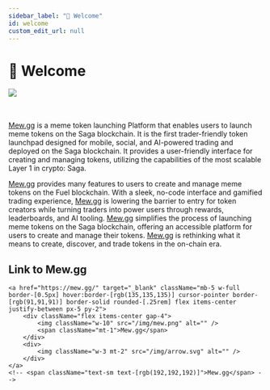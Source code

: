 ```yaml
---
sidebar_label: "👋 Welcome"
id: welcome
custom_edit_url: null
---
```


# 👋 Welcome

<div className="flex flex-col items-center">
    <img src="/img/cover.png"/>
</div>
<br>
</br>

[Mew.gg](https://mew.gg/) is a meme token launching Platform that enables users to launch meme tokens on the Saga blockchain. It is the first trader-friendly token launchpad designed for mobile, social, and AI-powered trading and deployed on the Saga blockchain. It provides a user-friendly interface for creating and managing tokens, utilizing the capabilities of the most scalable Layer 1 in crypto: Saga.

[Mew.gg](https://mew.gg/) provides many features to users to create and manage meme tokens on the Fuel blockchain. With a sleek, no-code interface and gamified trading experience, [Mew.gg](https://mew.gg/) is lowering the barrier to entry for token creators while turning traders into power users through rewards, leaderboards, and AI tooling. [Mew.gg](https://mew.gg/) simplifies the process of launching meme tokens on the Saga blockchain, offering an accessible platform for users to create and manage their tokens. [Mew.gg](https://mew.gg/) is rethinking what it means to create, discover, and trade tokens in the on-chain era.

## Link to Mew.gg

<div className="flex items-center flex-col mb-5">

    <a href="https://mew.gg/" target="_blank" className="mb-5 w-full border-[0.5px] hover:border-[rgb(135,135,135)] cursor-pointer border-[rgb(91,91,91)] border-solid rounded-[.25rem] flex items-center justify-between px-5 py-2">
        <div className="flex items-center gap-4">
            <img className="w-10" src="/img/mew.png" alt="" />
            <span className="mt-1">Mew.gg</span>
        </div>
        <div>
            <img className="w-3 mt-2" src="/img/arrow.svg" alt="" />
        </div>
    </a>
    <!-- <span className="text-sm text-[rgb(192,192,192)]">Mew.gg</span> -->

</div>
